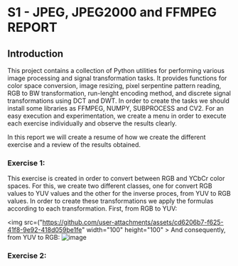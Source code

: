 # S1 - JPEG, JPEG2000 and FFMPEG REPORT
## Introduction
This project contains a collection of Python utilities for performing various image processing and signal transformation tasks. It provides functions for color space conversion, image resizing, pixel serpentine pattern reading, RGB to BW transformation, run-lenght encoding method, and discrete signal transformations using DCT and DWT.
In order to create the tasks we should install some libraries as FFMPEG, NUMPY, SUBPROCESS and CV2.
For an easy execution and experimentation, we create a menu in order to execute each exercise individually and observe the results clearly.

In this report we will create a resume of how we create the different exercise and a review of the results obtained.

### Exercise 1:
This exercise is created in order to convert between RGB and YCbCr color spaces. For this, we create two different classes, one for convert RGB values to YUV values and the other for the inverse proces, from YUV to RGB values.
In order to create these transformations we apply the formulas according to each transformation.
First, from RGB to YUV:

<img src=("https://github.com/user-attachments/assets/cd6206b7-f625-41f8-9e92-418d059be1fe" width="100" height="100" >
And consequently, from YUV to RGB:
![image](https://github.com/user-attachments/assets/fc4e57ce-7049-4203-bdeb-7526af05e5a5)


### Exercise 2:

